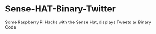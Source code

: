 # Sense-HAT-Binary-Twitter
Some Raspberry Pi Hacks with the Sense Hat, displays Tweets as Binary Code
